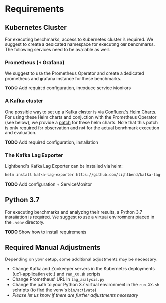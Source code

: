 # Requirements


## Kubernetes Cluster

For executing benchmarks, access to Kubernetes cluster is required. We suggest
to create a dedicated namespace for executing our benchmarks. The following
services need to be available as well.

### Prometheus (+ Grafana)

We suggest to use the Prometheus Operator and create a dedicated prometheus and
grafana instance for these benchmarks.

**TODO** Add required configuration, introduce service Monitors

### A Kafka cluster

One possible way to set up a Kafka cluster is via [Confluent's Helm Charts](https://github.com/confluentinc/cp-helm-charts).
For using these Helm charts and conjuction with the Prometheus Operator (see
below), we provide a [patch](https://github.com/SoerenHenning/cp-helm-charts)
for these helm charts. Note that this patch is only required for observation and
not for the actual benchmark execution and evaluation.

**TODO** Add required configuration, installation

### The Kafka Lag Exporter

Lightbend's Kafka Lag Exporter can be installed via helm:

```sh
helm install kafka-lag-exporter https://github.com/lightbend/kafka-lag-exporter/releases/download/v0.6.0/kafka-lag-exporter-0.6.0.tgz
```

**TODO** Add configuration + ServiceMonitor


## Python 3.7

For executing benchmarks and analyzing their results, a Python 3.7 installation
is required. We suggest to use a virtual environment placed in the `.venv` directory.

**TODO** Show how to install requirements


## Required Manual Adjustments

Depending on your setup, some additional adjustments may be necessary:

* Change Kafka and Zookeeper servers in the Kubernetes deployments (uc1-application etc.) and `run_XX.sh` scripts
* Change Prometheus' URL in `lag_analysis.py`
* Change the path to your Python 3.7 virtual environment in the `run_XX.sh` schripts (to find the venv's `bin/activate`)
* *Please let us know if there are further adjustments necessary*